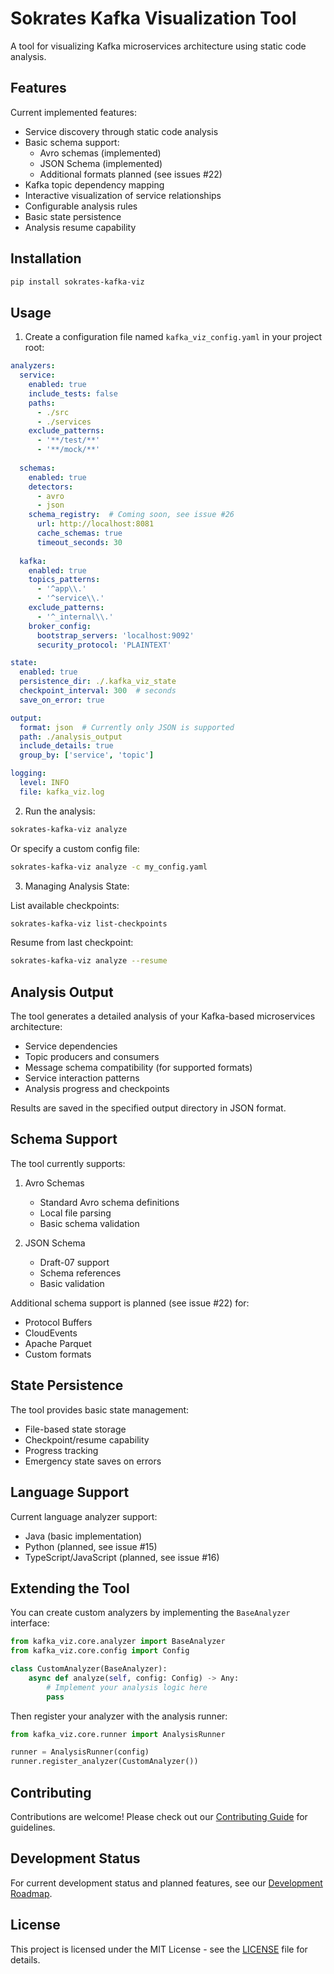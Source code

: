 # Sokrates Kafka Visualization Tool

A tool for visualizing Kafka microservices architecture using static code analysis.

## Features

Current implemented features:
- Service discovery through static code analysis
- Basic schema support:
  - Avro schemas (implemented)
  - JSON Schema (implemented)
  - Additional formats planned (see issues #22)
- Kafka topic dependency mapping
- Interactive visualization of service relationships
- Configurable analysis rules
- Basic state persistence
- Analysis resume capability

## Installation

```bash
pip install sokrates-kafka-viz
```

## Usage

1. Create a configuration file named `kafka_viz_config.yaml` in your project root:

```yaml
analyzers:
  service:
    enabled: true
    include_tests: false
    paths:
      - ./src
      - ./services
    exclude_patterns:
      - '**/test/**'
      - '**/mock/**'
  
  schemas:
    enabled: true
    detectors:
      - avro
      - json
    schema_registry:  # Coming soon, see issue #26
      url: http://localhost:8081
      cache_schemas: true
      timeout_seconds: 30
  
  kafka:
    enabled: true
    topics_patterns:
      - '^app\\.'
      - '^service\\.'
    exclude_patterns:
      - '^_internal\\.'
    broker_config:
      bootstrap_servers: 'localhost:9092'
      security_protocol: 'PLAINTEXT'

state:
  enabled: true
  persistence_dir: ./.kafka_viz_state
  checkpoint_interval: 300  # seconds
  save_on_error: true

output:
  format: json  # Currently only JSON is supported
  path: ./analysis_output
  include_details: true
  group_by: ['service', 'topic']

logging:
  level: INFO
  file: kafka_viz.log
```

2. Run the analysis:

```bash
sokrates-kafka-viz analyze
```

Or specify a custom config file:

```bash
sokrates-kafka-viz analyze -c my_config.yaml
```

3. Managing Analysis State:

List available checkpoints:
```bash
sokrates-kafka-viz list-checkpoints
```

Resume from last checkpoint:
```bash
sokrates-kafka-viz analyze --resume
```

## Analysis Output

The tool generates a detailed analysis of your Kafka-based microservices architecture:

- Service dependencies
- Topic producers and consumers
- Message schema compatibility (for supported formats)
- Service interaction patterns
- Analysis progress and checkpoints

Results are saved in the specified output directory in JSON format.

## Schema Support

The tool currently supports:

1. Avro Schemas
   - Standard Avro schema definitions
   - Local file parsing
   - Basic schema validation

2. JSON Schema
   - Draft-07 support
   - Schema references
   - Basic validation

Additional schema support is planned (see issue #22) for:
- Protocol Buffers
- CloudEvents
- Apache Parquet
- Custom formats

## State Persistence

The tool provides basic state management:
- File-based state storage
- Checkpoint/resume capability
- Progress tracking
- Emergency state saves on errors

## Language Support

Current language analyzer support:
- Java (basic implementation)
- Python (planned, see issue #15)
- TypeScript/JavaScript (planned, see issue #16)

## Extending the Tool

You can create custom analyzers by implementing the `BaseAnalyzer` interface:

```python
from kafka_viz.core.analyzer import BaseAnalyzer
from kafka_viz.core.config import Config

class CustomAnalyzer(BaseAnalyzer):
    async def analyze(self, config: Config) -> Any:
        # Implement your analysis logic here
        pass
```

Then register your analyzer with the analysis runner:

```python
from kafka_viz.core.runner import AnalysisRunner

runner = AnalysisRunner(config)
runner.register_analyzer(CustomAnalyzer())
```

## Contributing

Contributions are welcome! Please check out our [Contributing Guide](CONTRIBUTING.md) for guidelines.

## Development Status

For current development status and planned features, see our [Development Roadmap](https://github.com/emilholmegaard/sokrates-kafka-viz/issues/51).

## License

This project is licensed under the MIT License - see the [LICENSE](LICENSE) file for details.